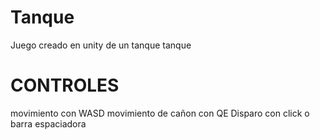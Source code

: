 # Tanque
Juego creado en unity de un tanque tanque

# CONTROLES

movimiento con WASD
movimiento de cañon con QE
Disparo con click o barra espaciadora
